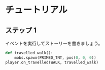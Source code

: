 # チュートリアル

## ステップ 1
イベントを実行してストーリーを書きましょう。

```python
def travelled_walk():
    mobs.spawn(PRIMED_TNT, pos(0, 0, 0))
player.on_travelled(WALK, travelled_walk)
```
